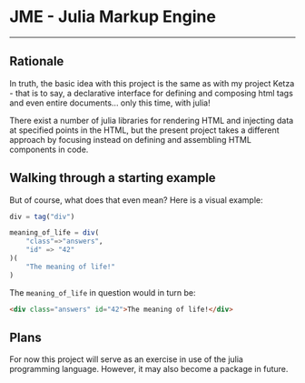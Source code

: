 # JME - Julia Markup Engine

---

## Rationale 

In truth, the basic idea with this project is the same as with my project
Ketza - that is to say, a declarative interface for defining and composing
html tags and even entire documents... only this time, with julia!

There exist a number of julia libraries for rendering HTML and injecting 
data at specified points in the HTML, but the present project takes a 
different approach by focusing instead on defining and assembling
HTML components in code.

## Walking through a starting example

But of course, what does that even mean? Here is a visual example:

```julia
div = tag("div")

meaning_of_life = div(
    "class"=>"answers", 
    "id" => "42"
)(
    "The meaning of life!"
) 
```

The `meaning_of_life` in question would in turn be:

```html
<div class="answers" id="42">The meaning of life!</div>
```

## Plans 

For now this project will serve as an exercise in use of the julia 
programming language. However, it may also become a package in future.

